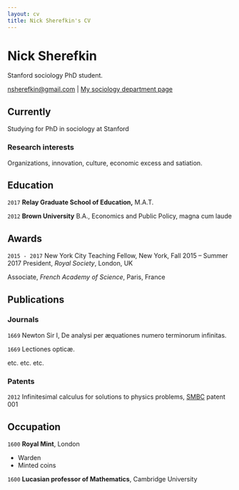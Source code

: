 ```yaml
---
layout: cv
title: Nick Sherefkin's CV
---
```

# Nick Sherefkin
Stanford sociology PhD student.

<div id="webaddress">
<a href="nsherefkin@gmail.com">nsherefkin@gmail.com</a>
| <a href="https://sociology.stanford.edu/people/nick-sherefkin">My sociology department page</a>
</div>


## Currently

Studying for PhD in sociology at Stanford

### Research interests

Organizations, innovation, culture, economic excess and satiation.


## Education

`2017`
__Relay Graduate School of Education,__ M.A.T.

`2012`
__Brown University__ B.A., Economics and Public Policy, magna cum laude


## Awards

`2015 - 2017`
New York City Teaching Fellow, New York, Fall 2015 – Summer 2017 President, *Royal Society*, London, UK

Associate, *French Academy of Science*, Paris, France



## Publications

<!-- A list is also available [online](http://scholar.google.co.uk/citations?user=LTOTl0YAAAAJ) -->

### Journals

`1669`
Newton Sir I, De analysi per æquationes numero terminorum infinitas. 

`1669`
Lectiones opticæ.

etc. etc. etc.

### Patents

`2012`
Infinitesimal calculus for solutions to physics problems, [SMBC](http://www.techdirt.com/articles/20121011/09312820678/if-patents-had-been-around-time-newton.shtml) patent 001


## Occupation

`1600`
__Royal Mint__, London

- Warden
- Minted coins

`1600`
__Lucasian professor of Mathematics__, Cambridge University



<!-- ### Footer

Last updated: March 2019 -->


